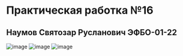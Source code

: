 # Практическая работка №16
## Наумов Святозар Русланович ЭФБО-01-22

![image](https://github.com/user-attachments/assets/1c0846c5-b940-42f1-bfdc-b653133cba7b)
![image](https://github.com/user-attachments/assets/17317c95-1cfd-453f-9f66-4f8683065a4d)
![image](https://github.com/user-attachments/assets/90f64fd0-e182-4143-a300-826b037ae252)
